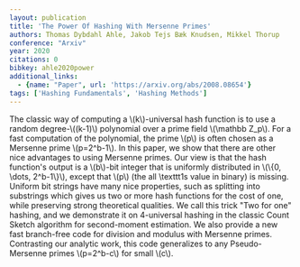 ```yaml
---
layout: publication
title: 'The Power Of Hashing With Mersenne Primes'
authors: Thomas Dybdahl Ahle, Jakob Tejs Bæk Knudsen, Mikkel Thorup
conference: "Arxiv"
year: 2020
citations: 0
bibkey: ahle2020power
additional_links:
  - {name: "Paper", url: 'https://arxiv.org/abs/2008.08654'}
tags: ['Hashing Fundamentals', 'Hashing Methods']
---
```

The classic way of computing a \\(k\\)-universal hash function is to use a random
degree-\\((k-1)\\) polynomial over a prime field \\(\mathbb Z_p\\). For a fast
computation of the polynomial, the prime \\(p\\) is often chosen as a Mersenne
prime \\(p=2^b-1\\).
  In this paper, we show that there are other nice advantages to using Mersenne
primes. Our view is that the hash function's output is a \\(b\\)-bit integer that
is uniformly distributed in \\(\\{0, \dots, 2^b-1\\}\\), except that \\(p\\) (the all
\texttt1s value in binary) is missing. Uniform bit strings have many nice
properties, such as splitting into substrings which gives us two or more hash
functions for the cost of one, while preserving strong theoretical qualities.
We call this trick "Two for one" hashing, and we demonstrate it on 4-universal
hashing in the classic Count Sketch algorithm for second-moment estimation.
  We also provide a new fast branch-free code for division and modulus with
Mersenne primes. Contrasting our analytic work, this code generalizes to any
Pseudo-Mersenne primes \\(p=2^b-c\\) for small \\(c\\).
